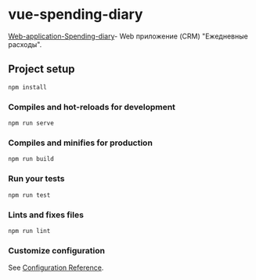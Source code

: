 # vue-spending-diary

[Web-application-Spending-diary](https://vue-spending-diary.web.app)- Web приложение (CRM) "Ежедневные расходы".

## Project setup
```
npm install
```

### Compiles and hot-reloads for development
```
npm run serve
```

### Compiles and minifies for production
```
npm run build
```

### Run your tests
```
npm run test
```

### Lints and fixes files
```
npm run lint
```

### Customize configuration
See [Configuration Reference](https://cli.vuejs.org/config/).
